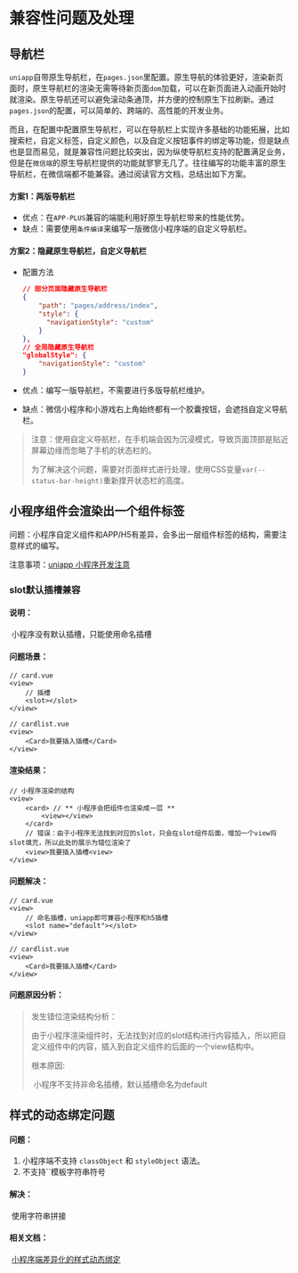 # 兼容性问题及处理

## 导航栏

​	`uniapp`自带原生导航栏，在`pages.json`里配置。原生导航的体验更好，渲染新页面时，原生导航栏的渲染无需等待新页面`dom`加载，可以在新页面进入动画开始时就渲染。原生导航还可以避免滚动条通顶，并方便的控制原生下拉刷新。通过`pages.json`的配置，可以简单的、跨端的、高性能的开发业务。

​	而且，在配置中配置原生导航栏，可以在导航栏上实现许多基础的功能拓展，比如搜索栏，自定义标签，自定义颜色，以及自定义按钮事件的绑定等功能，但是缺点也是显而易见，就是兼容性问题比较突出，因为纵使导航栏支持的配置满足业务，但是在`微信端`的原生导航栏提供的功能就寥寥无几了。往往编写的功能丰富的原生导航栏，在微信端都不能兼容。通过阅读官方文档，总结出如下方案。

#### 方案1：两版导航栏

- 优点：在`APP-PLUS`兼容的端能利用好原生导航栏带来的性能优势。
- 缺点：需要使用`条件编译`来编写一版微信小程序端的自定义导航栏。

#### 方案2：隐藏原生导航栏，自定义导航栏

- 配置方法

  ```json
  // 部分页面隐藏原生导航栏
  {
      "path": "pages/address/index",
      "style": {
      	"navigationStyle": "custom"
      }
  },
  // 全局隐藏原生导航栏
  "globalStyle": {
      "navigationStyle": "custom"
  }
  ```

- 优点：编写一版导航栏，不需要进行多版导航栏维护。
- 缺点：微信小程序和小游戏右上角始终都有一个胶囊按钮，会遮挡自定义导航栏。

> 注意：使用自定义导航栏，在手机端会因为沉浸模式，导致页面顶部是贴近屏幕边缘而忽略了手机的状态栏的。
>
> 为了解决这个问题，需要对页面样式进行处理，使用CSS变量`var(--status-bar-height)`重新撑开状态栏的高度。



## 小程序组件会渲染出一个组件标签

问题：小程序自定义组件和APP/H5有差异，会多出一层组件标签的结构，需要注意样式的编写。

注意事项：[uniapp 小程序开发注意](https://uniapp.dcloud.io/matter.html#mp)



### slot默认插槽兼容

#### 说明：

​	小程序没有默认插槽，只能使用命名插槽

#### 问题场景：

```vue
// card.vue
<view>
	// 插槽
	<slot></slot>
</view>
```

```vue
// cardlist.vue
<view>
	<Card>我要插入插槽</Card>
</view>
```

#### 渲染结果：

```vue
// 小程序渲染的结构
<view>
	<card> // ** 小程序会把组件也渲染成一层 **
    	<view></view>
    </card>
    // 错误：由于小程序无法找到对应的slot，只会在slot组件后面，增加一个view将slot填充，所以此处的展示为错位渲染了
    <view>我要插入插槽<view> 
</view>
```

#### 问题解决：

```vue
// card.vue
<view>
	// 命名插槽，uniapp即可兼容小程序和h5插槽
	<slot name="default"></slot>
</view>
```

```vue
// cardlist.vue
<view>
	<Card>我要插入插槽</Card>
</view>
```



#### 问题原因分析：

> 发生错位渲染结构分析：
>
>  	由于小程序渲染组件时，无法找到对应的slot结构进行内容插入，所以把自定义组件中的内容，插入到自定义组件的后面的一个view结构中。
>
> 根本原因: 
>
> ​	小程序不支持非命名插槽，默认插槽命名为default



## 样式的动态绑定问题

#### 问题：

1. 小程序端不支持 `classObject` 和 `styleObject` 语法。
2. 不支持``模板字符串符号

#### 解决：

​	使用字符串拼接

#### 相关文档：

​	[小程序端差异化的样式动态绑定](https://uniapp.dcloud.io/tutorial/vue-basics.html#class-%E4%B8%8E-style-%E7%BB%91%E5%AE%9A)

